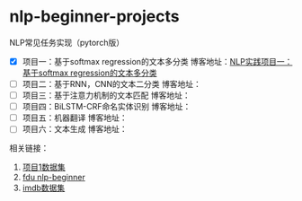 # nlp-beginner-projects
NLP常见任务实现（pytorch版）

- [x] 项目一：基于softmax regression的文本多分类
博客地址：[NLP实践项目一：基于softmax regression的文本多分类](https://blog.csdn.net/philpanic9/article/details/106606415)
- [ ] 项目二：基于RNN，CNN的文本二分类
博客地址：
- [ ] 项目三：基于注意力机制的文本匹配
博客地址：
- [ ] 项目四：BiLSTM-CRF命名实体识别
博客地址：
- [ ] 项目五：机器翻译
博客地址：
- [ ] 项目六：文本生成
博客地址：

相关链接：

 1. [项目1数据集](https://www.kaggle.com/c/sentiment-analysis-on-movie-reviews)
 2. [fdu nlp-beginner](https://github.com/FudanNLP/nlp-beginner)
 4. [imdb数据集](https://www.kaggle.com/c/word2vec-nlp-tutorial)





